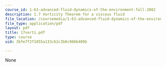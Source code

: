 ```yaml
---
course_id: 1-63-advanced-fluid-dynamics-of-the-environment-fall-2002
description: 1.7 Vorticity Theorem for a viscous fluid
file_location: /coursemedia/1-63-advanced-fluid-dynamics-of-the-environment-fall-2002/3bfe7f2f1855a133c62c3b0c9866409b_17vorti.pdf
file_type: application/pdf
layout: pdf
title: 17vorti.pdf
type: course
uid: 3bfe7f2f1855a133c62c3b0c9866409b

---
```

None